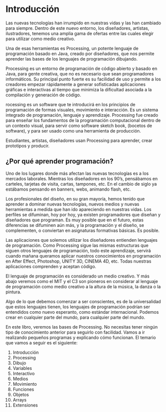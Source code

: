 # Introducción

Las nuevas tecnologías han irrumpido en nuestras vidas y las han cambiado para siempre. Dentro de este nuevo entorno, los diseñadores, artistas, ilustradores, tenemos una amplia gama de ofertas entre las cuales elegir para utilizar como medio creativo.

Una de esas herramientas es Processing, un potente lenguaje de programación basado en Java, creado por diseñadores, que nos permite aprender las bases de los lenguajes de programación dibujando.

Processing es un entorno de programación de código abierto y basado en Java, para gente creativa, que no es necesario que sean programadores informáticos. Su principal punto fuerte es su facilidad de uso y permite a los creadores empezar rápidamente a generar sofisticadas aplicaciones gráficas e interactivas al tiempo que minimiza la dificultad asociada a la compilación y generación de código.

rocessing es un software que te introducirá en los principios de programación de formas visuales, movimiento e interacción. Es un sistema integrado de programación, lenguaje y aprendizaje. Processing fue creado para enseñar los fundamentos de la programación computacional dentro de un contexto visual, para servir como software sketch book, (bocetos de software), y para ser usado como una herramienta de producción.

Estudiantes, artistas, diseñadores usan Processing para aprender, crear prototipos y producir.

## ¿Por qué aprender programación?

Uno de los lugares donde más afectan las nuevas tecnologías es a los mercados laborales. Mientras los diseñadores en los 90’s, pensábamos en carteles, tarjetas de visita, cartas, tampones, etc. En el cambio de siglo ya estábamos pensando en banners, webs, animando flash, etc. 

Los profesionales del diseño, en su gran mayoría, hemos tenido que aprender a dominar nuevas tecnologías, nuevos medios y nuevas herramientas a medida que han ido apareciendo en nuestras vidas. Los perfiles se difuminan, hoy por hoy, ya existen programadores que diseñan y diseñadores que programan. Es muy posible que en el futuro, estas diferencias se difuminen aún más, y la programación y el diseño, se complementen, o conviertan en asignaturas formativas básicas. Es posible.

Las aplicaciones que solemos utilizar los diseñadores entienden lenguajes de programación. Como Processing sigue las mismas estructuras que siguen otros lenguajes de programación, todo este aprendizaje, servirá cuando mañana queramos aplicar nuestros conocimientos en programación en After Effect, Photoshop, UNITY 3D, CINEMA 4D, etc. Todas nuestras aplicaciones comprenden y aceptan código.

El lenguaje de programación es considerado un medio creativo. Y más abajo veremos como el MIT y el C3 son pioneros en considerar al lenguaje de programación como medio creativo a la altura de la música, la danza o la pintura.

Algo de lo que debemos comenzar a ser conscientes, es de la universalidad que estos lenguajes tienen, los lenguajes de programación podrían ser entendidos como nuevo esperanto, como estándar internacional. Podemos crear en cualquier parte del mundo, para cualquier parte del mundo.

En este libro, veremos las bases de Processing. No necesitas tener ningún tipo de conocimiento anterior para seguirlo con facilidad. Vamos a ir realizando pequeños programas y explicando cómo funcionan. El temario que vamos a seguir es el siguiente:

01. Introducción
02. Processing
03. Dibujo
04. Variables
05. Interactivo
06. Medios
07. Movimiento
08. Funciones
09. Objetos
10. Arrays
11. Extensiones

